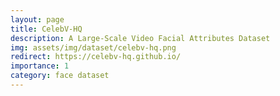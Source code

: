```yaml
---
layout: page
title: CelebV-HQ
description: A Large-Scale Video Facial Attributes Dataset
img: assets/img/dataset/celebv-hq.png
redirect: https://celebv-hq.github.io/
importance: 1
category: face dataset
---
```


